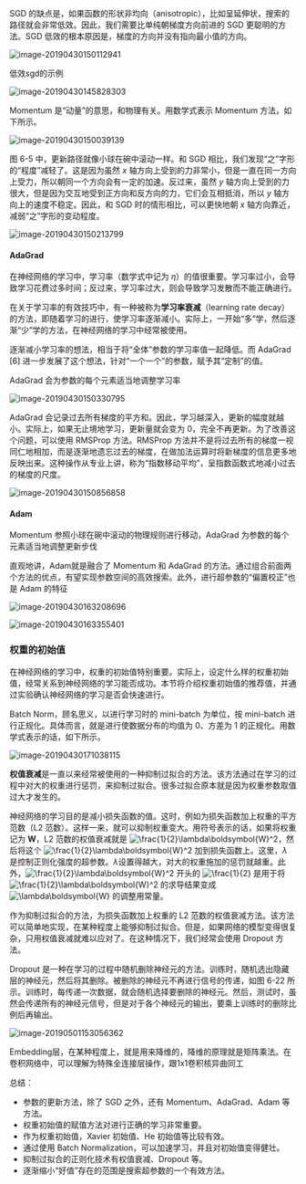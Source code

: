 SGD 的缺点是，如果函数的形状非均向（anisotropic），比如呈延伸状，搜索的路径就会非常低效。因此，我们需要比单纯朝梯度方向前进的 SGD 更聪明的方法。SGD 低效的根本原因是，梯度的方向并没有指向最小值的方向。

![image-20190430150112941](../img/image-20190430150112941.png)

低效sgd的示例

![image-20190430145828303](../img/image-20190430145828303.png)



Momentum 是“动量”的意思，和物理有关。用数学式表示 Momentum 方法，如下所示。

![image-20190430150039139](../img/image-20190430150039139.png)

图 6-5 中，更新路径就像小球在碗中滚动一样。和 SGD 相比，我们发现“之”字形的“程度”减轻了。这是因为虽然 *x* 轴方向上受到的力非常小，但是一直在同一方向上受力，所以朝同一个方向会有一定的加速。反过来，虽然 *y* 轴方向上受到的力很大，但是因为交互地受到正方向和反方向的力，它们会互相抵消，所以 *y* 轴方向上的速度不稳定。因此，和 SGD 时的情形相比，可以更快地朝 *x* 轴方向靠近，减弱“之”字形的变动程度。

![image-20190430150213799](../img/image-20190430150213799.png)



#### AdaGrad

在神经网络的学习中，学习率（数学式中记为 *η*）的值很重要。学习率过小，会导致学习花费过多时间；反过来，学习率过大，则会导致学习发散而不能正确进行。

在关于学习率的有效技巧中，有一种被称为**学习率衰减**（learning rate decay）的方法，即随着学习的进行，使学习率逐渐减小。实际上，一开始“多”学，然后逐渐“少”学的方法，在神经网络的学习中经常被使用。

逐渐减小学习率的想法，相当于将“全体”参数的学习率值一起降低。而 AdaGrad [6] 进一步发展了这个想法，针对“一个一个”的参数，赋予其“定制”的值。

AdaGrad 会为参数的每个元素适当地调整学习率

![image-20190430150330795](../img/image-20190430150330795.png)

AdaGrad 会记录过去所有梯度的平方和。因此，学习越深入，更新的幅度就越小。实际上，如果无止境地学习，更新量就会变为 0，完全不再更新。为了改善这个问题，可以使用 RMSProp   方法。RMSProp 方法并不是将过去所有的梯度一视同仁地相加，而是逐渐地遗忘过去的梯度，在做加法运算时将新梯度的信息更多地反映出来。这种操作从专业上讲，称为“指数移动平均”，呈指数函数式地减小过去的梯度的尺度。

![image-20190430150856858](../img/image-20190430150856858.png)



#### Adam

Momentum 参照小球在碗中滚动的物理规则进行移动，AdaGrad 为参数的每个元素适当地调整更新步伐

直观地讲，Adam就是融合了 Momentum 和 AdaGrad 的方法。通过组合前面两个方法的优点，有望实现参数空间的高效搜索。此外，进行超参数的“偏置校正”也是 Adam 的特征

![image-20190430163208696](../img/image-20190430163208696.png)

![image-20190430163355401](../img/image-20190430163355401.png)



### 权重的初始值

在神经网络的学习中，权重的初始值特别重要。实际上，设定什么样的权重初始值，经常关系到神经网络的学习能否成功。本节将介绍权重初始值的推荐值，并通过实验确认神经网络的学习是否会快速进行。



Batch Norm，顾名思义，以进行学习时的 mini-batch 为单位，按 mini-batch 进行正规化。具体而言，就是进行使数据分布的均值为 0、方差为 1 的正规化。用数学式表示的话，如下所示。

![image-20190430171038115](../img/image-20190430171038115.png)

**权值衰减**是一直以来经常被使用的一种抑制过拟合的方法。该方法通过在学习的过程中对大的权重进行惩罚，来抑制过拟合。很多过拟合原本就是因为权重参数取值过大才发生的。

神经网络的学习目的是减小损失函数的值。这时，例如为损失函数加上权重的平方范数（L2 范数）。这样一来，就可以抑制权重变大。用符号表示的话，如果将权重记为 **W**，L2 范数的权值衰减就是 ![\frac{1}{2}\lambda\boldsymbol{W}^2](http://private.codecogs.com/gif.latex?\inline%20\frac{1}{2}\lambda\boldsymbol{W}^2)，然后将这个 ![\frac{1}{2}\lambda\boldsymbol{W}^2](http://private.codecogs.com/gif.latex?\inline%20\frac{1}{2}\lambda\boldsymbol{W}^2) 加到损失函数上。这里，*λ* 是控制正则化强度的超参数。*λ*设置得越大，对大的权重施加的惩罚就越重。此外，![\frac{1}{2}\lambda\boldsymbol{W}^2](http://private.codecogs.com/gif.latex?\inline%20\frac{1}{2}\lambda\boldsymbol{W}^2) 开头的 ![\frac{1}{2} ](http://private.codecogs.com/gif.latex?\inline%20\frac{1}{2}) 是用于将 ![\frac{1}{2}\lambda\boldsymbol{W}^2](http://private.codecogs.com/gif.latex?\inline%20\frac{1}{2}\lambda\boldsymbol{W}^2) 的求导结果变成 ![\lambda\boldsymbol{W}](http://private.codecogs.com/gif.latex?\lambda\boldsymbol{W}) 的调整用常量。



作为抑制过拟合的方法，为损失函数加上权重的 L2 范数的权值衰减方法。该方法可以简单地实现，在某种程度上能够抑制过拟合。但是，如果网络的模型变得很复杂，只用权值衰减就难以应对了。在这种情况下，我们经常会使用 Dropout 方法。



Dropout 是一种在学习的过程中随机删除神经元的方法。训练时，随机选出隐藏层的神经元，然后将其删除。被删除的神经元不再进行信号的传递，如图 6-22 所示。训练时，每传递一次数据，就会随机选择要删除的神经元。然后，测试时，虽然会传递所有的神经元信号，但是对于各个神经元的输出，要乘上训练时的删除比例后再输出。

![image-20190501153056362](../img/image-20190501153056362.png)



Embedding层，在某种程度上，就是用来降维的，降维的原理就是矩阵乘法。在卷积网络中，可以理解为特殊全连接层操作，跟1x1卷积核异曲同工

总结：

- 参数的更新方法，除了 SGD 之外，还有 Momentum、AdaGrad、Adam 等方法。
- 权重初始值的赋值方法对进行正确的学习非常重要。
- 作为权重初始值，Xavier 初始值、He 初始值等比较有效。
- 通过使用 Batch Normalization，可以加速学习，并且对初始值变得健壮。
- 抑制过拟合的正则化技术有权值衰减、Dropout 等。
- 逐渐缩小“好值”存在的范围是搜索超参数的一个有效方法。